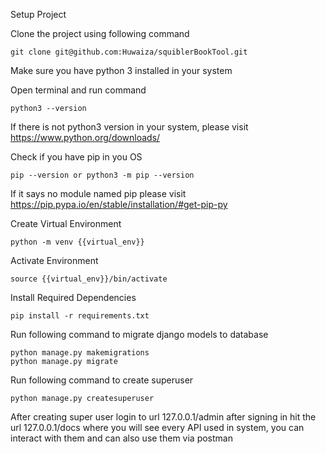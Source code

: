 Setup Project


Clone the project using following command

    git clone git@github.com:Huwaiza/squiblerBookTool.git

Make sure you have python 3 installed in your system


Open terminal and run command

    python3 --version

If there is not python3 version in your system, please visit https://www.python.org/downloads/


Check if you have pip in you OS

    pip --version or python3 -m pip --version

If it says no module named pip please visit https://pip.pypa.io/en/stable/installation/#get-pip-py

Create Virtual Environment

    python -m venv {{virtual_env}}

Activate Environment

    source {{virtual_env}}/bin/activate
    
Install Required Dependencies

    pip install -r requirements.txt
 
Run following command to migrate django models to database

    python manage.py makemigrations
    python manage.py migrate
    
Run following command to create superuser   

    python manage.py createsuperuser

After creating super user login to url
127.0.0.1/admin
after signing in hit the url 127.0.0.1/docs where you will see every API used in system,
you can interact with them and can also use them via postman


